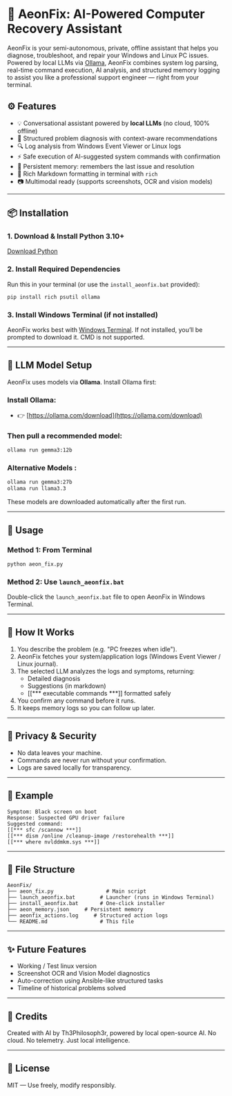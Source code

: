 # 🔧 AeonFix: AI-Powered Computer Recovery Assistant

AeonFix is your semi-autonomous, private, offline assistant that helps you diagnose, troubleshoot, and repair your Windows and Linux PC issues. Powered by local LLMs via [Ollama](https://ollama.com), AeonFix combines system log parsing, real-time command execution, AI analysis, and structured memory logging to assist you like a professional support engineer — right from your terminal.

## ⚙️ Features

- 💡 Conversational assistant powered by **local LLMs** (no cloud, 100% offline)
- 🧠 Structured problem diagnosis with context-aware recommendations
- 🔍 Log analysis from Windows Event Viewer or Linux logs
- ⚡ Safe execution of AI-suggested system commands with confirmation
- 📎 Persistent memory: remembers the last issue and resolution
- 📄 Rich Markdown formatting in terminal with `rich`
- 📷 Multimodal ready (supports screenshots, OCR and vision models)

---

## 📦 Installation

### 1. Download & Install Python 3.10+

[Download Python](https://www.python.org/downloads/)

### 2. Install Required Dependencies

Run this in your terminal (or use the `install_aeonfix.bat` provided):

```bash
pip install rich psutil ollama
```

### 3. Install Windows Terminal (if not installed)

AeonFix works best with [Windows Terminal](https://apps.microsoft.com/detail/9n0dx20hk701?hl=pt-BR\&gl=BR). If not installed, you’ll be prompted to download it. CMD is not supported.

---

## 🤖 LLM Model Setup

AeonFix uses models via **Ollama**. Install Ollama first:

### Install Ollama:

- 👉 [https://ollama.com/download](https://ollama.com/download)

### Then pull a recommended model:

```bash
ollama run gemma3:12b
```

### Alternative Models :

```bash
ollama run gemma3:27b
ollama run llama3.3
```

These models are downloaded automatically after the first run.

---

## 🚀 Usage

### Method 1: From Terminal

```bash
python aeon_fix.py
```

### Method 2: Use `launch_aeonfix.bat`

Double-click the `launch_aeonfix.bat` file to open AeonFix in Windows Terminal.

---

## 🧠 How It Works

1. You describe the problem (e.g. "PC freezes when idle").
2. AeonFix fetches your system/application logs (Windows Event Viewer / Linux journal).
3. The selected LLM analyzes the logs and symptoms, returning:
   - Detailed diagnosis
   - Suggestions (in markdown)
   - [[\*\*\* executable commands \*\*\*]] formatted safely
4. You confirm any command before it runs.
5. It keeps memory logs so you can follow up later.

---

## 🔐 Privacy & Security

- No data leaves your machine.
- Commands are never run without your confirmation.
- Logs are saved locally for transparency.

---

## 💬 Example

```
Symptom: Black screen on boot
Response: Suspected GPU driver failure
Suggested command:
[[*** sfc /scannow ***]]
[[*** dism /online /cleanup-image /restorehealth ***]]
[[*** where nvlddmkm.sys ***]]
```

---

## 📁 File Structure

```
AeonFix/
├── aeon_fix.py                 # Main script
├── launch_aeonfix.bat        # Launcher (runs in Windows Terminal)
├── install_aeonfix.bat       # One-click installer
├── aeon_memory.json     # Persistent memory
├── aeonfix_actions.log     # Structured action logs
└── README.md                 # This file
```

---

## ✨ Future Features
- Working / Test linux version
- Screenshot OCR and Vision Model diagnostics
- Auto-correction using Ansible-like structured tasks
- Timeline of historical problems solved

---

## 🙏 Credits

Created with AI by Th3Philosoph3r, powered by local open-source AI. No cloud. No telemetry. Just local intelligence.

---

## 📜 License

MIT — Use freely, modify responsibly.

